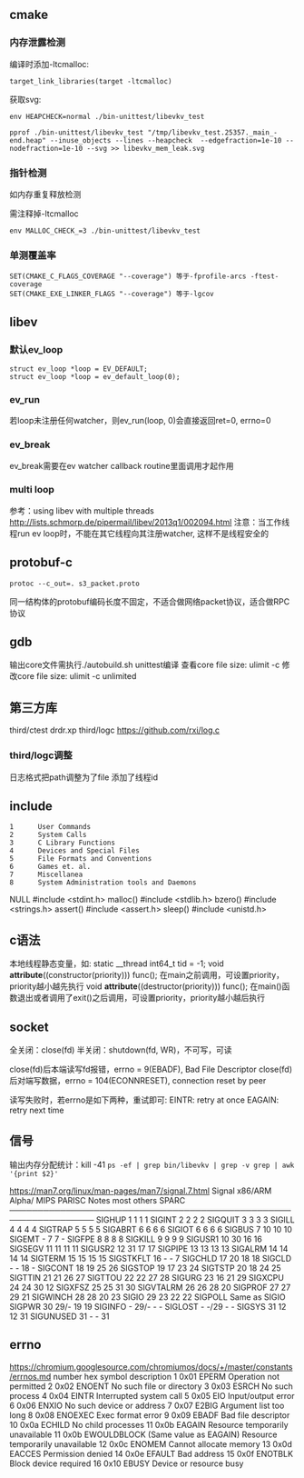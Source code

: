 ## cmake

### 内存泄露检测
编译时添加-ltcmalloc:
```
target_link_libraries(target -ltcmalloc)
```

获取svg:
```
env HEAPCHECK=normal ./bin-unittest/libevkv_test

pprof ./bin-unittest/libevkv_test "/tmp/libevkv_test.25357._main_-end.heap" --inuse_objects --lines --heapcheck  --edgefraction=1e-10 --nodefraction=1e-10 --svg >> libevkv_mem_leak.svg
```

### 指针检测
如内存重复释放检测

需注释掉-ltcmalloc
```
env MALLOC_CHECK_=3 ./bin-unittest/libevkv_test
```

### 单测覆盖率
```
SET(CMAKE_C_FLAGS_COVERAGE "--coverage") 等于-fprofile-arcs -ftest-coverage
SET(CMAKE_EXE_LINKER_FLAGS "--coverage") 等于-lgcov
```

## libev

### 默认ev\_loop
```
struct ev_loop *loop = EV_DEFAULT;
struct ev_loop *loop = ev_default_loop(0);
```

### ev\_run
若loop未注册任何watcher，则ev\_run(loop, 0)会直接返回ret=0, errno=0

### ev\_break
ev\_break需要在ev watcher callback routine里面调用才起作用

### multi loop
参考：using libev with multiple threads http://lists.schmorp.de/pipermail/libev/2013q1/002094.html
注意：当工作线程run ev loop时，不能在其它线程向其注册watcher, 这样不是线程安全的

## protobuf-c
```
protoc --c_out=. s3_packet.proto
```
同一结构体的protobuf编码长度不固定，不适合做网络packet协议，适合做RPC协议

## gdb
输出core文件需执行./autobuild.sh unittest编译
查看core file size: ulimit -c
修改core file size: ulimit -c unlimited

## 第三方库
third/ctest drdr.xp
third/logc  https://github.com/rxi/log.c

### third/logc调整
日志格式把path调整为了file
添加了线程id

## include
    1      User Commands
    2      System Calls
    3      C Library Functions
    4      Devices and Special Files
    5      File Formats and Conventions
    6      Games et. al.
    7      Miscellanea
    8      System Administration tools and Daemons
NULL         #include <stdint.h>
malloc()     #include <stdlib.h>
bzero()      #include <strings.h>
assert()     #include <assert.h>
sleep()      #include <unistd.h>

## c语法
本地线程静态变量，如: static __thread int64_t tid = -1;
void __attribute__((constructor(priority))) func(); 在main之前调用，可设置priority，priority越小越先执行
void __attribute__((destructor(priority))) func(); 在main()函数退出或者调用了exit()之后调用，可设置priority，priority越小越后执行

## socket
全关闭：close(fd)
半关闭：shutdown(fd, WR)，不可写，可读

close(fd)后本端读写fd报错，errno = 9(EBADF), Bad File Descriptor
close(fd)后对端写数据，errno = 104(ECONNRESET), connection reset by peer

读写失败时，若errno是如下两种，重试即可:
    EINTR: retry at once
    EAGAIN: retry next time

## 信号
输出内存分配统计：kill -41 `ps -ef | grep bin/libevkv | grep -v grep | awk '{print $2}'`

https://man7.org/linux/man-pages/man7/signal.7.html
       Signal        x86/ARM     Alpha/   MIPS   PARISC   Notes
                   most others   SPARC
       ─────────────────────────────────────────────────────────────────
       SIGHUP           1           1       1       1
       SIGINT           2           2       2       2
       SIGQUIT          3           3       3       3
       SIGILL           4           4       4       4
       SIGTRAP          5           5       5       5
       SIGABRT          6           6       6       6
       SIGIOT           6           6       6       6
       SIGBUS           7          10      10      10
       SIGEMT           -           7       7      -
       SIGFPE           8           8       8       8
       SIGKILL          9           9       9       9
       SIGUSR1         10          30      16      16
       SIGSEGV         11          11      11      11
       SIGUSR2         12          31      17      17
       SIGPIPE         13          13      13      13
       SIGALRM         14          14      14      14
       SIGTERM         15          15      15      15
       SIGSTKFLT       16          -       -        7
       SIGCHLD         17          20      18      18
       SIGCLD           -          -       18      -
       SIGCONT         18          19      25      26
       SIGSTOP         19          17      23      24
       SIGTSTP         20          18      24      25
       SIGTTIN         21          21      26      27
       SIGTTOU         22          22      27      28
       SIGURG          23          16      21      29
       SIGXCPU         24          24      30      12
       SIGXFSZ         25          25      31      30
       SIGVTALRM       26          26      28      20
       SIGPROF         27          27      29      21
       SIGWINCH        28          28      20      23
       SIGIO           29          23      22      22
       SIGPOLL                                            Same as SIGIO
       SIGPWR          30         29/-     19      19
       SIGINFO          -         29/-     -       -
       SIGLOST          -         -/29     -       -
       SIGSYS          31          12      12      31
       SIGUNUSED       31          -       -       31

## errno
https://chromium.googlesource.com/chromiumos/docs/+/master/constants/errnos.md
number	hex	symbol	description
1	0x01	EPERM	Operation not permitted
2	0x02	ENOENT	No such file or directory
3	0x03	ESRCH	No such process
4	0x04	EINTR	Interrupted system call
5	0x05	EIO	Input/output error
6	0x06	ENXIO	No such device or address
7	0x07	E2BIG	Argument list too long
8	0x08	ENOEXEC	Exec format error
9	0x09	EBADF	Bad file descriptor
10	0x0a	ECHILD	No child processes
11	0x0b	EAGAIN	Resource temporarily unavailable
11	0x0b	EWOULDBLOCK	(Same value as EAGAIN) Resource temporarily unavailable
12	0x0c	ENOMEM	Cannot allocate memory
13	0x0d	EACCES	Permission denied
14	0x0e	EFAULT	Bad address
15	0x0f	ENOTBLK	Block device required
16	0x10	EBUSY	Device or resource busy

